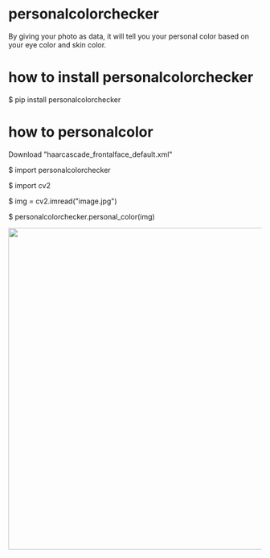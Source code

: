 # personalcolorchecker

By giving your photo as data, it will tell you your personal color based on your eye color and skin color.

# how to install personalcolorchecker
$ pip install personalcolorchecker

# how to personalcolor
Download "haarcascade_frontalface_default.xml"


$ import personalcolorchecker

$ import cv2


$ img = cv2.imread("image.jpg")

$ personalcolorchecker.personal_color(img)


<img src='https://github.com/harunearakage/personalcolor/blob/main/result.png' width=640 hight=480>
